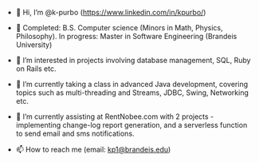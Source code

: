 - 👋 Hi, I’m @k-purbo (https://www.linkedin.com/in/kpurbo/)

- 🏫 Completed: B.S. Computer science (Minors in Math, Physics, Philosophy). In progress: Master in Software Engineering (Brandeis University)

- 👀 I’m interested in projects involving database management, SQL, Ruby on Rails etc. 

- 🌱 I’m currently taking a class in advanced Java development, covering topics such as multi-threading and Streams, JDBC, Swing, Networking etc.

- 💞️ I’m currently assisting at RentNobee.com with 2 projects - implementing change-log report generation, and a serverless function to send email and sms notifications.

- 📫 How to reach me (email: kp1@brandeis.edu)

<!---
k-purbo/k-purbo is a ✨ special ✨ repository because its `README.md` (this file) appears on your GitHub profile.
You can click the Preview link to take a look at your changes.
--->
